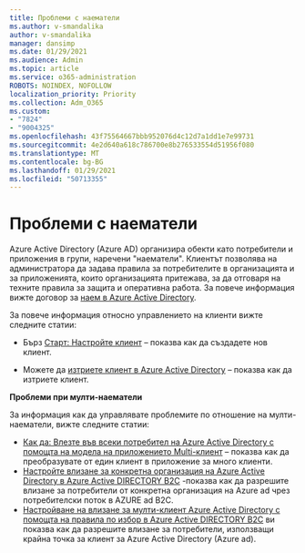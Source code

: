 ```yaml
---
title: Проблеми с наематели
ms.author: v-smandalika
author: v-smandalika
manager: dansimp
ms.date: 01/29/2021
ms.audience: Admin
ms.topic: article
ms.service: o365-administration
ROBOTS: NOINDEX, NOFOLLOW
localization_priority: Priority
ms.collection: Adm_O365
ms.custom:
- "7824"
- "9004325"
ms.openlocfilehash: 43f75564667bbb952076d4c12d7a1dd1e7e99731
ms.sourcegitcommit: 4e2d640a618c786700e8b276533554d51956f080
ms.translationtype: MT
ms.contentlocale: bg-BG
ms.lasthandoff: 01/29/2021
ms.locfileid: "50713355"
---
```

# <a name="issues-with-tenants"></a>Проблеми с наематели

Azure Active Directory (Azure AD) организира обекти като потребители и приложения в групи, наречени "наематели". Клиентът позволява на администратора да задава правила за потребителите в организацията и за приложенията, които организацията притежава, за да отговаря на техните правила за защита и оперативна работа. За повече информация вижте договор за [наем в Azure Active Directory](https://docs.microsoft.com/azure/active-directory/develop/single-and-multi-tenant-apps).

За повече информация относно управлението на клиенти вижте следните статии:

- Бърз [Старт: Настройте клиент](https://docs.microsoft.com/azure/active-directory/develop/quickstart-create-new-tenant) – показва как да създадете нов клиент.

- Можете да [изтриете клиент в Azure Active Directory](https://docs.microsoft.com/azure/active-directory/enterprise-users/directory-delete-howto) – показва как да изтриете клиент.

**Проблеми при мулти-наематели**

За информация как да управлявате проблемите по отношение на мулти-наематели, вижте следните статии:

- [Как да: Влезте във всеки потребител на Azure Active Directory с помощта на модела на приложението Multi-клиент](https://docs.microsoft.com/azure/active-directory/develop/howto-convert-app-to-be-multi-tenant) – показва как да преобразувате от един клиент в приложение за много клиенти.
- [Настройте влизане за конкретна организация на Azure Active Directory в Azure Active DIRECTORY B2C](https://docs.microsoft.com/azure/active-directory-b2c/identity-provider-azure-ad-single-tenant?pivots=b2c-user-flow) -показва как да разрешите влизане за потребители от конкретна организация на Azure ad чрез потребителски поток в AZURE ad B2C.
- [Настройване на влизане за мулти-клиент Azure Active Directory с помощта на правила по избор в Azure Active DIRECTORY B2C](https://docs.microsoft.com/azure/active-directory-b2c/identity-provider-azure-ad-multi-tenant?pivots=b2c-custom-policy)  ви показва как да разрешите влизане за потребители, използващи крайна точка за клиент за Azure Active Directory (Azure ad).






